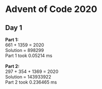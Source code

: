 # Advent of Code 2020

## Day 1
**Part 1:** <br />
661 + 1359 = 2020 <br />
Solution = 898299 <br />
Part 1 took 0.05214 ms <br /><br />
**Part 2:** <br />
297 + 354 + 1369 = 2020 <br />
Solution = 143933922 <br />
Part 2 took 0.236465 ms <br />
